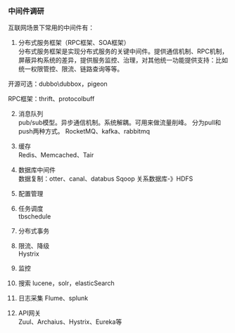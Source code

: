 ### 中间件调研

互联网场景下常用的中间件有：

1. 分布式服务框架（RPC框架、SOA框架）  
分布式服务框架是实现分布式服务的关键中间件。提供通信机制、RPC机制，屏蔽异构系统的差异，提供服务监控、治理，对其他统一功能提供支持：比如统一权限管控、限流、链路查询等等。

开源可选：dubbo\dubbox，pigeon

RPC框架：thrift、protocolbuff

2. 消息队列  
pub/sub模型。异步通信机制。系统解耦。可用来做流量削峰。
分为pull和push两种方式。
RocketMQ、kafka、rabbitmq

3. 缓存  
Redis、Memcached、Tair

4. 数据库中间件  
数据复制：otter、canal、databus
Sqoop 关系数据库-》HDFS
5. 配置管理
6. 任务调度  
  tbschedule
7. 分布式事务
8. 限流、降级  
  Hystrix
9. 监控
10. 搜索
lucene，solr，elasticSearch
11. 日志采集
Flume、splunk
12. API网关  
  Zuul、Archaius、Hystrix、Eureka等
